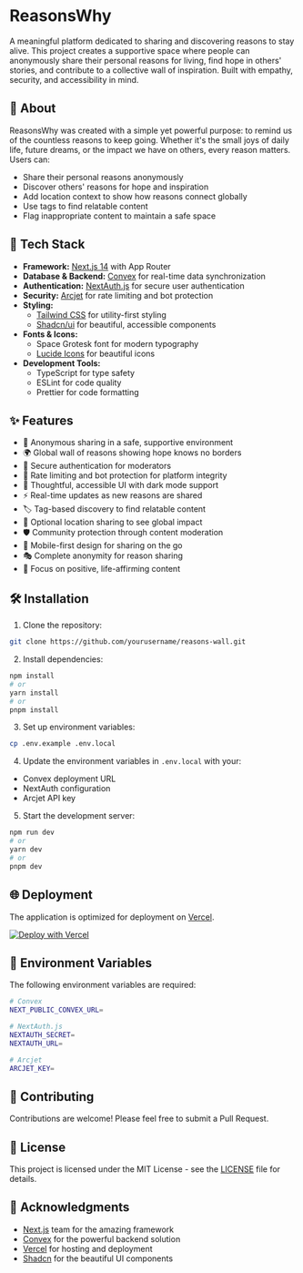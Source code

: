 # ReasonsWhy

A meaningful platform dedicated to sharing and discovering reasons to stay alive. This project creates a supportive space where people can anonymously share their personal reasons for living, find hope in others' stories, and contribute to a collective wall of inspiration. Built with empathy, security, and accessibility in mind.

## 💭 About

ReasonsWhy was created with a simple yet powerful purpose: to remind us of the countless reasons to keep going. Whether it's the small joys of daily life, future dreams, or the impact we have on others, every reason matters. Users can:

- Share their personal reasons anonymously
- Discover others' reasons for hope and inspiration
- Add location context to show how reasons connect globally
- Use tags to find relatable content
- Flag inappropriate content to maintain a safe space

## 🚀 Tech Stack

- **Framework:** [Next.js 14](https://nextjs.org/) with App Router
- **Database & Backend:** [Convex](https://www.convex.dev/) for real-time data synchronization
- **Authentication:** [NextAuth.js](https://next-auth.js.org/) for secure user authentication
- **Security:** [Arcjet](https://arcjet.com/) for rate limiting and bot protection
- **Styling:** 
  - [Tailwind CSS](https://tailwindcss.com/) for utility-first styling
  - [Shadcn/ui](https://ui.shadcn.com/) for beautiful, accessible components
- **Fonts & Icons:**
  - Space Grotesk font for modern typography
  - [Lucide Icons](https://lucide.dev/) for beautiful icons
- **Development Tools:**
  - TypeScript for type safety
  - ESLint for code quality
  - Prettier for code formatting

## ✨ Features

- 🤝 Anonymous sharing in a safe, supportive environment
- 🌍 Global wall of reasons showing hope knows no borders
- 🔐 Secure authentication for moderators
- 🚦 Rate limiting and bot protection for platform integrity
- 🎨 Thoughtful, accessible UI with dark mode support
- ⚡️ Real-time updates as new reasons are shared
- 🏷️ Tag-based discovery to find relatable content
- 📍 Optional location sharing to see global impact
- 🛡️ Community protection through content moderation
- 📱 Mobile-first design for sharing on the go
- 🎭 Complete anonymity for reason sharing
- 💝 Focus on positive, life-affirming content

## 🛠️ Installation

1. Clone the repository:
```bash
git clone https://github.com/yourusername/reasons-wall.git
```

2. Install dependencies:
```bash
npm install
# or
yarn install
# or
pnpm install
```

3. Set up environment variables:
```bash
cp .env.example .env.local
```

4. Update the environment variables in `.env.local` with your:
- Convex deployment URL
- NextAuth configuration
- Arcjet API key

5. Start the development server:
```bash
npm run dev
# or
yarn dev
# or
pnpm dev
```

## 🌐 Deployment

The application is optimized for deployment on [Vercel](https://vercel.com). 

[![Deploy with Vercel](https://vercel.com/button)](https://vercel.com/new/clone?repository-url=https://github.com/yourusername/reasons-wall)

## 📝 Environment Variables

The following environment variables are required:

```bash
# Convex
NEXT_PUBLIC_CONVEX_URL=

# NextAuth.js
NEXTAUTH_SECRET=
NEXTAUTH_URL=

# Arcjet
ARCJET_KEY=
```

## 🤝 Contributing

Contributions are welcome! Please feel free to submit a Pull Request.

## 📄 License

This project is licensed under the MIT License - see the [LICENSE](LICENSE) file for details.

## 🙏 Acknowledgments

- [Next.js](https://nextjs.org/) team for the amazing framework
- [Convex](https://www.convex.dev/) for the powerful backend solution
- [Vercel](https://vercel.com) for hosting and deployment
- [Shadcn](https://ui.shadcn.com/) for the beautiful UI components
